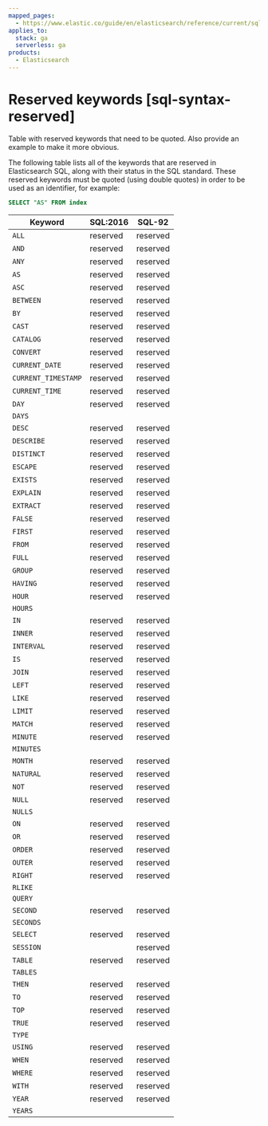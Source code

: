 ```yaml
---
mapped_pages:
  - https://www.elastic.co/guide/en/elasticsearch/reference/current/sql-syntax-reserved.html
applies_to:
  stack: ga
  serverless: ga
products:
  - Elasticsearch
---
```


# Reserved keywords [sql-syntax-reserved]

Table with reserved keywords that need to be quoted. Also provide an example to make it more obvious.

The following table lists all of the keywords that are reserved in Elasticsearch SQL, along with their status in the SQL standard. These reserved keywords must be quoted (using double quotes) in order to be used as an identifier, for example:

```sql
SELECT "AS" FROM index
```

| Keyword | SQL:2016 | SQL-92 |
| --- | --- | --- |
| `ALL` | reserved | reserved |
| `AND` | reserved | reserved |
| `ANY` | reserved | reserved |
| `AS` | reserved | reserved |
| `ASC` | reserved | reserved |
| `BETWEEN` | reserved | reserved |
| `BY` | reserved | reserved |
| `CAST` | reserved | reserved |
| `CATALOG` | reserved | reserved |
| `CONVERT` | reserved | reserved |
| `CURRENT_DATE` | reserved | reserved |
| `CURRENT_TIMESTAMP` | reserved | reserved |
| `CURRENT_TIME` | reserved | reserved |
| `DAY` | reserved | reserved |
| `DAYS` |  |  |
| `DESC` | reserved | reserved |
| `DESCRIBE` | reserved | reserved |
| `DISTINCT` | reserved | reserved |
| `ESCAPE` | reserved | reserved |
| `EXISTS` | reserved | reserved |
| `EXPLAIN` | reserved | reserved |
| `EXTRACT` | reserved | reserved |
| `FALSE` | reserved | reserved |
| `FIRST` | reserved | reserved |
| `FROM` | reserved | reserved |
| `FULL` | reserved | reserved |
| `GROUP` | reserved | reserved |
| `HAVING` | reserved | reserved |
| `HOUR` | reserved | reserved |
| `HOURS` |  |  |
| `IN` | reserved | reserved |
| `INNER` | reserved | reserved |
| `INTERVAL` | reserved | reserved |
| `IS` | reserved | reserved |
| `JOIN` | reserved | reserved |
| `LEFT` | reserved | reserved |
| `LIKE` | reserved | reserved |
| `LIMIT` | reserved | reserved |
| `MATCH` | reserved | reserved |
| `MINUTE` | reserved | reserved |
| `MINUTES` |  |  |
| `MONTH` | reserved | reserved |
| `NATURAL` | reserved | reserved |
| `NOT` | reserved | reserved |
| `NULL` | reserved | reserved |
| `NULLS` |  |  |
| `ON` | reserved | reserved |
| `OR` | reserved | reserved |
| `ORDER` | reserved | reserved |
| `OUTER` | reserved | reserved |
| `RIGHT` | reserved | reserved |
| `RLIKE` |  |  |
| `QUERY` |  |  |
| `SECOND` | reserved | reserved |
| `SECONDS` |  |  |
| `SELECT` | reserved | reserved |
| `SESSION` |  | reserved |
| `TABLE` | reserved | reserved |
| `TABLES` |  |  |
| `THEN` | reserved | reserved |
| `TO` | reserved | reserved |
| `TOP` | reserved | reserved |
| `TRUE` | reserved | reserved |
| `TYPE` |  |  |
| `USING` | reserved | reserved |
| `WHEN` | reserved | reserved |
| `WHERE` | reserved | reserved |
| `WITH` | reserved | reserved |
| `YEAR` | reserved | reserved |
| `YEARS` |  |  |

